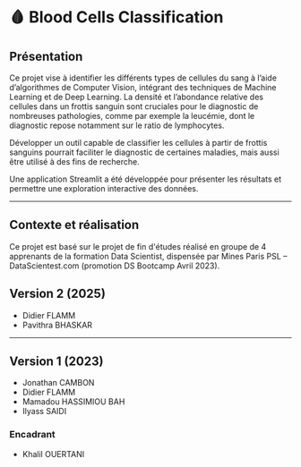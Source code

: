 # 🩸 Blood Cells Classification

## Présentation

Ce projet vise à identifier les différents types de cellules du sang à l’aide d’algorithmes de Computer Vision, intégrant des techniques de Machine Learning et de Deep Learning. La densité et l’abondance relative des cellules dans un frottis sanguin sont cruciales pour le diagnostic de nombreuses pathologies, comme par exemple la leucémie, dont le diagnostic repose notamment sur le ratio de lymphocytes.

Développer un outil capable de classifier les cellules à partir de frottis sanguins pourrait faciliter le diagnostic de certaines maladies, mais aussi être utilisé à des fins de recherche.

Une application Streamlit a été développée pour présenter les résultats et permettre une exploration interactive des données.

---

## Contexte et réalisation

Ce projet est basé sur le projet de fin d'études réalisé en groupe de 4 apprenants de la formation Data Scientist, dispensée par Mines Paris PSL – DataScientest.com (promotion DS Bootcamp Avril 2023).  

## Version 2 (2025)

- Didier FLAMM  
- Pavithra BHASKAR

---

## Version 1 (2023)

- Jonathan CAMBON  
- Didier FLAMM  
- Mamadou HASSIMIOU BAH  
- Ilyass SAIDI  

### Encadrant

- Khalil OUERTANI




